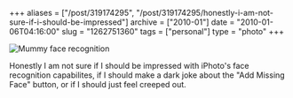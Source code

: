 +++
aliases = ["/post/319174295", "/post/319174295/honestly-i-am-not-sure-if-i-should-be-impressed"]
archive = ["2010-01"]
date = "2010-01-06T04:16:00"
slug = "1262751360"
tags = ["personal"]
type = "photo"
+++

![Mummy face recognition][1]

Honestly I am not sure if I should be impressed with iPhoto's face
recognition capabilites, if I should make a dark joke about the "Add
Missing Face" button, or if I should just feel creeped out.

[1]: http://41.media.tumblr.com/tumblr_kvt57tavtH1qaxyu1o1_1280.png
